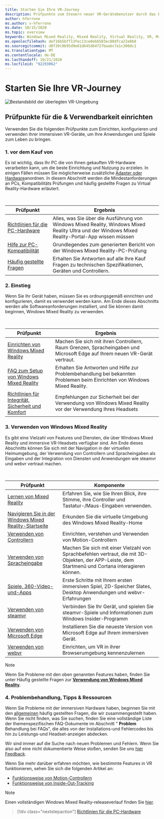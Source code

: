 ```yaml
---
title: Starten Sie Ihre VR-Journey
description: Prüfpunkte zum Steuern neuer VR-Gerätebenutzer durch das Einrichten und verwenden ihrer immersiven VR-Geräte.
author: hferrone
ms.author: v-hferrone
ms.date: 10/15/2020
ms.topic: overview
keywords: Windows Mixed Reality, Mixed Reality, Virtual Reality, VR, Mr,
ms.openlocfilehash: def16b5bff13fec13ce0ebb503ec88dfca22e0b8
ms.sourcegitcommit: d8f39c0b95d9e61d645d64f27baabc7a1c300dc1
ms.translationtype: MT
ms.contentlocale: de-DE
ms.lasthandoff: 10/21/2020
ms.locfileid: "92293062"
---
```

# <a name="start-your-vr-journey"></a>Starten Sie Ihre VR-Journey

![Bestandsbild der überlegten VR-Umgebung](images/mr-win32-slates-pinspanel.png)

## <a name="setup--usability-checkpoints"></a>Prüfpunkte für die & Verwendbarkeit einrichten

Verwenden Sie die folgenden Prüfpunkte zum Einrichten, konfigurieren und verwenden ihrer immersiven VR-Geräte, um Ihre Anwendungen und Spiele zum Leben zu bringen.

### <a name="1-before-you-buy"></a>1. vor dem Kauf von

Es ist wichtig, dass Ihr PC die von Ihnen gekauften VR-Hardware verarbeiten kann, um die beste Einrichtung und Nutzung zu erzielen. In einigen Fällen müssen Sie möglicherweise zusätzliche [Adapter oder Hardware](recommended-adapters-for-windows-mixed-reality-capable-pcs.md)anordnen. In diesem Abschnitt werden die Mindestanforderungen an PCs, Kompatibilitäts Prüfungen und häufig gestellte Fragen zu Virtual Reality-Hardware erläutert.

<br>

|  Prüfpunkt  |  Ergebnis  |
| --- | --- |
| [Richtlinien für die PC-Hardware](windows-mixed-reality-minimum-pc-hardware-compatibility-guidelines.md) | Alles, was Sie über die Ausführung von Windows Mixed Reality, Windows Mixed Reality Ultra und der Windows Mixed Reality-Portal-App wissen müssen |
| [Hilfe zur PC-Kompatibilität](get-help-with-pc-compatibility.md) | Grundlegendes zum generierten Bericht von der Windows Mixed Reality-PC-Prüfung |
| [Häufig gestellte Fragen](before-you-buy-faqs.md) | Erhalten Sie Antworten auf alle Ihre Kauf Fragen zu technischen Spezifikationen, Geräten und Controllern. |

### <a name="2-getting-started"></a>2. Einstieg

Wenn Sie Ihr Gerät haben, müssen Sie es ordnungsgemäß einrichten und konfigurieren, damit es verwendet werden kann. Am Ende dieses Abschnitts werden alle Softwareanforderungen installiert, und Sie können damit beginnen, Windows Mixed Reality zu verwenden.

<br>

|  Prüfpunkt  |  Ergebnis  |
| --- | --- |
| [Einrichten von Windows Mixed Reality](windows-mixed-reality-minimum-pc-hardware-compatibility-guidelines.md) | Machen Sie sich mit ihren Controllern, Raum Grenzen, Spracheingaben und Microsoft Edge auf Ihrem neuen VR-Gerät vertraut. |
| [FAQ zum Setup von Windows Mixed Reality](wmr-setup-faq.md) | Erhalten Sie Antworten und Hilfe zur Problembehandlung bei bekannten Problemen beim Einrichten von Windows Mixed Reality. |
| [Richtlinien für Integrität, Sicherheit und Komfort](wmr-health-safety-comfort.md) | Empfehlungen zur Sicherheit bei der Verwendung von Windows Mixed Reality vor der Verwendung Ihres Headsets  |

### <a name="3-using-windows-mixed-reality"></a>3. Verwenden von Windows Mixed Reality

Es gibt eine Vielzahl von Features und Diensten, die über Windows Mixed Reality und immersive VR-Headsets verfügbar sind. Am Ende dieses Abschnitts können Sie sich mit der Navigation in der virtuellen Heimumgebung, der Verwendung von Controllern und Spracheingaben als Eingaben und der Integration von Diensten und Anwendungen wie steamvr und webvr vertraut machen.

<br>

|  Prüfpunkt  |  Komponente  |
| --- | --- |
| [Lernen von Mixed Reality](learn-mixed-reality.md) | Erfahren Sie, wie Sie Ihren Blick, ihre Stimme, ihre Controller und Tastatur-/Maus-Eingaben verwenden. |
| [Navigieren Sie in der Windows Mixed Reality-Startseite](your-mixed-reality-home.md) | Erkunden Sie die virtuelle Umgebung des Windows Mixed Reality-Home  |
| [Verwenden von Controllern](controllers-in-wmr.md) | Einrichten, verstehen und Verwenden von Motion-Controllern |
| [Verwenden von Spracheingabe](using-speech-in-wmr.md) | Machen Sie sich mit einer Vielzahl von Sprachbefehlen vertraut, die mit 3D-Objekten, der APP-Leiste, dem Startmenü und Cortana interagieren können. |
| [Spiele, 360-Video-und-Apps](using-games-and-apps-in-windows-mixed-reality.md) | Erste Schritte mit Ihrem ersten immersiven Spiel, 2D-Speicher Slates, Desktop Anwendungen und webvr-Erfahrungen |
| [Verwenden von steamvr](using-steamvr-with-windows-mixed-reality.md) | Verbinden Sie Ihr Gerät, und spielen Sie steamvr-Spiele und Informationen zum Windows Insider-Programm |
| [Verwenden von Microsoft Edge](using-microsoft-edge.md) | Installieren Sie die neueste Version von Microsoft Edge auf Ihrem immersiven Gerät. |
| [Verwenden von webvr](webvr.md) | Einrichten, um VR in ihrer Browserumgebung kennenzulernen |

> [!NOTE]
> Wenn Sie Probleme mit den oben genannten Features haben, finden Sie unter Häufig gestellte Fragen zur **[Verwendung von Windows Mixed Reality](using-wmr-faq.md)**.

### <a name="4-troubleshooting-tips--resources"></a>4. Problembehandlung, Tipps & Ressourcen

Wenn Sie Probleme mit der immersiven Hardware haben, beginnen Sie mit den [allgemeinen](troubleshooting-windows-mixed-reality.md) häufig gestellten Fragen, die wir zusammengestellt haben. Wenn Sie nicht finden, was Sie suchen, finden Sie eine vollständige Liste der themenspezifischen FAQ-Dokumente im Abschnitt " **Problem** Behandlung bei FAQs", die alles von der Installations-und Fehlercodes bis hin zu Leistungs-und Headset-anzeigen abdecken.

Wir sind immer auf die Suche nach neuen Problemen und Fehlern. Wenn Sie also auf eine nicht dokumentierte Weise stoßen, senden Sie uns [hier Feedback](filing-feedback.md).

Wenn Sie mehr darüber erfahren möchten, wie bestimmte Features in VR funktionieren, sehen Sie sich die folgenden Artikel an:

* [Funktionsweise von Motion-Controllern](controllers-in-wmr.md)
* [Funktionsweise von Inside-Out-Tracking](tracking-system.md)

> [!NOTE]
> Einen vollständigen Windows Mixed Reality-releaseverlauf finden Sie [hier](mixed-reality-software.md).

> [!div class="nextstepaction"]
> [Richtlinien für die PC-Hardware](windows-mixed-reality-minimum-pc-hardware-compatibility-guidelines.md)

<br>